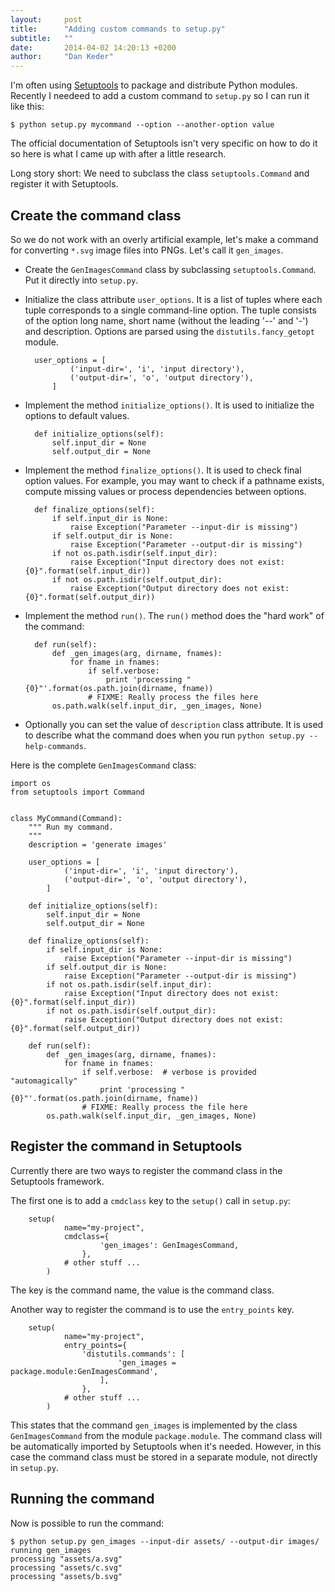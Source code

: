 ```yaml
---
layout:     post
title:      "Adding custom commands to setup.py"
subtitle:   ""
date:       2014-04-02 14:20:13 +0200
author:     "Dan Keder"
---
```


I'm often using [Setuptools](http://pythonhosted.org/setuptools/) to package
and distribute Python modules. Recently I needeed to add a custom command
to `setup.py` so I can run it like this:

    $ python setup.py mycommand --option --another-option value

The official documentation of Setuptools isn't very specific on how to do it so
here is what I came up with after a little research.

Long story short: We need to subclass the class `setuptools.Command` and
register it with Setuptools.


Create the command class
------------------------

So we do not work with an overly artificial example, let's make a command for
converting `*.svg` image files into PNGs. Let's call it `gen_images`.

- Create the `GenImagesCommand` class by subclassing `setuptools.Command`. Put it
  directly into `setup.py`.

- Initialize the class attribute `user_options`. It is a list of tuples where
  each tuple corresponds to a single command-line option. The tuple consists of
  the option long name, short name (without the leading '--' and '-') and
  description. Options are parsed using the `distutils.fancy_getopt` module.

        user_options = [
                ('input-dir=', 'i', 'input directory'),
                ('output-dir=', 'o', 'output directory'),
            ]

- Implement the method `initialize_options()`. It is used to initialize the options to
  default values.

        def initialize_options(self):
            self.input_dir = None
            self.output_dir = None


- Implement the method `finalize_options()`. It is used to check final option
  values. For example, you may want to check if a pathname exists, compute
  missing values or process dependencies between options.

        def finalize_options(self):
            if self.input_dir is None:
                raise Exception("Parameter --input-dir is missing")
            if self.output_dir is None:
                raise Exception("Parameter --output-dir is missing")
            if not os.path.isdir(self.input_dir):
                raise Exception("Input directory does not exist: {0}".format(self.input_dir))
            if not os.path.isdir(self.output_dir):
                raise Exception("Output directory does not exist: {0}".format(self.output_dir))


- Implement the method `run()`. The `run()` method does the "hard work" of the command:

        def run(self):
            def _gen_images(arg, dirname, fnames):
                for fname in fnames:
                    if self.verbose:
                        print 'processing "{0}"'.format(os.path.join(dirname, fname))
                    # FIXME: Really process the files here
            os.path.walk(self.input_dir, _gen_images, None)


- Optionally you can set the value of `description` class attribute. It is used to
  describe what the command does when you run `python setup.py --help-commands`.


Here is the complete `GenImagesCommand` class:

    import os
    from setuptools import Command


    class MyCommand(Command):
        """ Run my command.
        """
        description = 'generate images'

        user_options = [
                ('input-dir=', 'i', 'input directory'),
                ('output-dir=', 'o', 'output directory'),
            ]

        def initialize_options(self):
            self.input_dir = None
            self.output_dir = None

        def finalize_options(self):
            if self.input_dir is None:
                raise Exception("Parameter --input-dir is missing")
            if self.output_dir is None:
                raise Exception("Parameter --output-dir is missing")
            if not os.path.isdir(self.input_dir):
                raise Exception("Input directory does not exist: {0}".format(self.input_dir))
            if not os.path.isdir(self.output_dir):
                raise Exception("Output directory does not exist: {0}".format(self.output_dir))

        def run(self):
            def _gen_images(arg, dirname, fnames):
                for fname in fnames:
                    if self.verbose:  # verbose is provided "automagically"
                        print 'processing "{0}"'.format(os.path.join(dirname, fname))
                    # FIXME: Really process the file here
            os.path.walk(self.input_dir, _gen_images, None)


Register the command in Setuptools
----------------------------------

Currently there are two ways to register the command class in the Setuptools
framework.

The first one is to add a `cmdclass` key to the `setup()` call in `setup.py`:

        setup(
                name="my-project",
                cmdclass={
                        'gen_images': GenImagesCommand,
                    },
                # other stuff ...
            )

The key is the command name, the value is the command class.

Another way to register the command is to use the `entry_points` key.

        setup(
                name="my-project",
                entry_points={
                    'distutils.commands': [
                            'gen_images = package.module:GenImagesCommand',
                        ],
                    },
                # other stuff ...
            )

This states that the command `gen_images` is implemented by the class
`GenImagesCommand` from the module `package.module`. The command class will be
automatically imported by Setuptools when it's needed. However, in this case the
command class must be stored in a separate module, not directly in `setup.py`.


Running the command
-------------------

Now is possible to run the command:

    $ python setup.py gen_images --input-dir assets/ --output-dir images/
    running gen_images
    processing "assets/a.svg"
    processing "assets/c.svg"
    processing "assets/b.svg"
